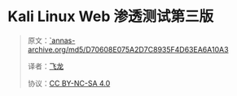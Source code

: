 # Kali Linux Web 渗透测试第三版

> 原文：[`annas-archive.org/md5/D70608E075A2D7C8935F4D63EA6A10A3](https://annas-archive.org/md5/D70608E075A2D7C8935F4D63EA6A10A3)
> 
> 译者：[飞龙](https://github.com/wizardforcel)
> 
> 协议：[CC BY-NC-SA 4.0](http://creativecommons.org/licenses/by-nc-sa/4.0/)
